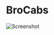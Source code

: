 # BroCabs
![Screenshot](https://www.google.com/url?sa=i&source=images&cd=&cad=rja&uact=8&ved=2ahUKEwiuis7V5t7fAhXJvI8KHUStA6sQjRx6BAgBEAU&url=https%3A%2F%2Funsplash.com%2Fsearch%2Fphotos%2Fduck&psig=AOvVaw2ilaP3uupPF3Hb2vsgvAgD&ust=1547058096711696)
